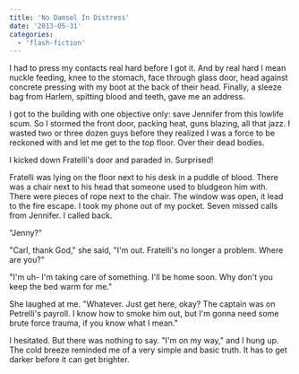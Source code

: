 ```yaml
---
title: 'No Damsel In Distress'
date: '2013-05-31'
categories:
  - 'flash-fiction'
---
```


I had to press my contacts real hard before I got it. And by real hard I mean
nuckle feeding, knee to the stomach, face through glass door, head against
concrete pressing with my boot at the back of their head. Finally, a sleeze bag
from Harlem, spitting blood and teeth, gave me an address.

<!-- truncate -->


I got to the building with one objective only: save Jennifer from this lowlife
scum. So I stormed the front door, packing heat, guns blazing, all that jazz. I
wasted two or three dozen guys before they realized I was a force to be reckoned
with and let me get to the top floor. Over their dead bodies.

I kicked down Fratelli's door and paraded in. Surprised!

Fratelli was lying on the floor next to his desk in a puddle of blood. There was
a chair next to his head that someone used to bludgeon him with. There were
pieces of rope next to the chair. The window was open, it lead to the fire
escape. I took my phone out of my pocket. Seven missed calls from Jennifer. I
called back.

"Jenny?"

"Carl, thank God," she said, "I'm out. Fratelli's no longer a problem. Where are
you?"

"I'm uh- I'm taking care of something. I'll be home soon. Why don't you keep the
bed warm for me."

She laughed at me. "Whatever. Just get here, okay? The captain was on Petrelli's
payroll. I know how to smoke him out, but I'm gonna need some brute force
trauma, if you know what I mean."

I hesitated. But there was nothing to say. "I'm on my way," and I hung up. The
cold breeze reminded me of a very simple and basic truth. It has to get darker
before it can get brighter.
